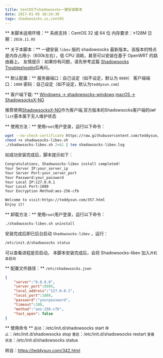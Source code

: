 ```yaml
---
title: CentOS下shadowsocks一键安装脚本
date: 2017-01-05 10:24:30
tags: shadowsocks,ss,centOS
---
```


** 本脚本适用环境：**
系统支持：CentOS 32 或 64 位
内存要求：≥128M
日期：`2016.11.05`

** 关于本脚本：**
一键安装 `libev` 版的 shadowsocks 最新版本。该版本的特点是内存占用小（600k左右），低 CPU 消耗，甚至可以安装在基于 OpenWRT 的路由器上。
友情提示：如果你有问题，请先参考这篇 [Shadowsocks Troubleshootin](https://teddysun.com/399.html)后再问。

<!-- more -->
** 默认配置：**
服务器端口：自己设定（如不设定，默认为 `8989`）
客户端端口：`1080`
密码：自己设定（如不设定，默认为`teddysun.com`）

** 客户端下载: **
[Windowns -> shadowsocks-windows](https://github.com/shadowsocks/shadowsocks-windows/releases)
[macOS -> ShadowsocksX-NG](https://github.com/shadowsocks/ShadowsocksX-NG/releases/)

推荐使用[ShadowsocksX-NG](https://github.com/shadowsocks/ShadowsocksX-NG)作为客户端,官方版本的Shadowsocks客户端的`GWF list`基本属于无人维护状态

** 使用方法：**
使用`root`用户登录，运行以下命令：
```bash
wget --no-check-certificate https://raw.githubusercontent.com/teddysun/shadowsocks_install/master/shadowsocks-libev.sh
chmod +x shadowsocks-libev.sh
./shadowsocks-libev.sh 2>&1 | tee shadowsocks-libev.log
```

如成功安装完成后，脚本提示如下：
```bash
Congratulations, Shadowsocks-libev install completed!
Your Server IP:your_server_ip
Your Server Port:your_server_port
Your Password:your_password
Your Local IP:127.0.0.1
Your Local Port:1080
Your Encryption Method:aes-256-cfb

Welcome to visit:https://teddysun.com/357.html
Enjoy it!
```
** 卸载方法：**
使用`root`用户登录，运行以下命令：
```bash
./shadowsocks-libev.sh uninstall
```

安装完成后即已后台启动 `Shadowsocks-libev` ，运行：
```bash
/etc/init.d/shadowsocks status
```
可以查看进程是否启动。
本脚本安装完成后，会将 Shadowsocks-libev 加入`开机自启动`

** 配置文件路径：** `/etc/shadowsocks.json`
```json
{
    "server":"0.0.0.0",
    "server_port":8989,
    "local_address":"127.0.0.1",
    "local_port":1080,
    "password":"yourpassword",
    "timeout":300,
    "method":"aes-256-cfb",
    "fast_open": false
}
```

** 使用命令 **
`启动`：/etc/init.d/shadowsocks start
`停止`：/etc/init.d/shadowsocks stop
`重启`：/etc/init.d/shadowsocks restart
`查看状态`：/etc/init.d/shadowsocks status



转自：https://teddysun.com/342.html
